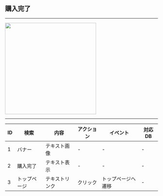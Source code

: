 ## 購入完了
*****
<img src="img/.png" width="300">

*****
|ID|検索|内容|アクション|イベント|対応DB|
|--|----|---|---------|--------|-----|
|1|バナー|テキスト画像|-|-|-|
|2|購入完了|テキスト表示|-|-|-|
|3|トップページ|テキストリンク|クリック|トップページへ遷移|-|
